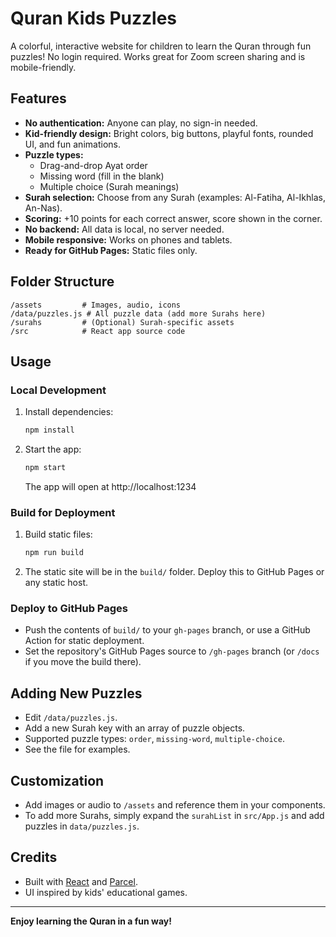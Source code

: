 # Quran Kids Puzzles

A colorful, interactive website for children to learn the Quran through fun puzzles! No login required. Works great for Zoom screen sharing and is mobile-friendly.

## Features
- **No authentication:** Anyone can play, no sign-in needed.
- **Kid-friendly design:** Bright colors, big buttons, playful fonts, rounded UI, and fun animations.
- **Puzzle types:**
  - Drag-and-drop Ayat order
  - Missing word (fill in the blank)
  - Multiple choice (Surah meanings)
- **Surah selection:** Choose from any Surah (examples: Al-Fatiha, Al-Ikhlas, An-Nas).
- **Scoring:** +10 points for each correct answer, score shown in the corner.
- **No backend:** All data is local, no server needed.
- **Mobile responsive:** Works on phones and tablets.
- **Ready for GitHub Pages:** Static files only.

## Folder Structure
```
/assets         # Images, audio, icons
/data/puzzles.js # All puzzle data (add more Surahs here)
/surahs         # (Optional) Surah-specific assets
/src            # React app source code
```

## Usage

### Local Development
1. Install dependencies:
   ```bash
   npm install
   ```
2. Start the app:
   ```bash
   npm start
   ```
   The app will open at http://localhost:1234

### Build for Deployment
1. Build static files:
   ```bash
   npm run build
   ```
2. The static site will be in the `build/` folder. Deploy this to GitHub Pages or any static host.

### Deploy to GitHub Pages
- Push the contents of `build/` to your `gh-pages` branch, or use a GitHub Action for static deployment.
- Set the repository's GitHub Pages source to `/gh-pages` branch (or `/docs` if you move the build there).

## Adding New Puzzles
- Edit `/data/puzzles.js`.
- Add a new Surah key with an array of puzzle objects.
- Supported puzzle types: `order`, `missing-word`, `multiple-choice`.
- See the file for examples.

## Customization
- Add images or audio to `/assets` and reference them in your components.
- To add more Surahs, simply expand the `surahList` in `src/App.js` and add puzzles in `data/puzzles.js`.

## Credits
- Built with [React](https://react.dev/) and [Parcel](https://parceljs.org/).
- UI inspired by kids' educational games.

---

**Enjoy learning the Quran in a fun way!**